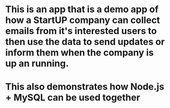 # This is an app that is a demo app of how a StartUP company can collect emails from it's interested users to then use the data to send updates or inform them when the company is up an running. 

# This also demonstrates how Node.js + MySQL can be used together